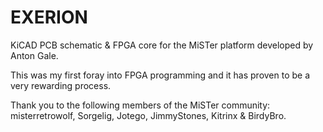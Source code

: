 # EXERION
KiCAD PCB schematic & FPGA core for the MiSTer platform developed by Anton Gale.

This was my first foray into FPGA programming and it has proven to be a very rewarding process.

Thank you to the following members of the MiSTer community: misterretrowolf, Sorgelig, Jotego, JimmyStones, Kitrinx & BirdyBro.
